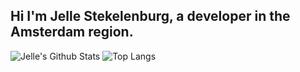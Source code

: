 ## Hi I'm Jelle Stekelenburg, a developer in the Amsterdam region.

![Jelle's Github Stats](https://github-readme-stats.vercel.app/api?username=JelleStek&show_icons=true&theme=tokyonight&count_private=true) ![Top Langs](https://github-readme-stats.vercel.app/api/top-langs/?username=JelleStek&theme=tokyonight)
